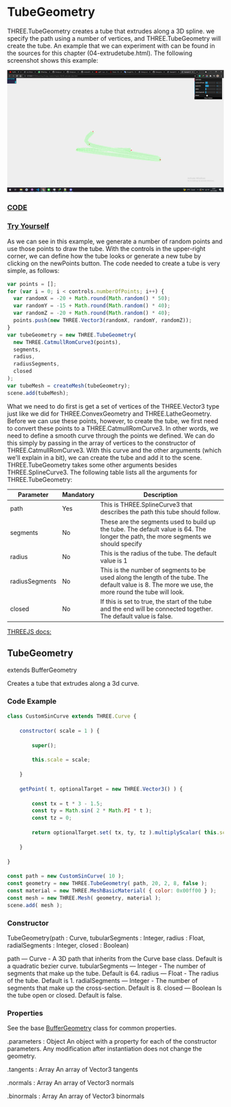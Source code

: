 # TubeGeometry

THREE.TubeGeometry creates a tube that extrudes along a 3D spline. we specify the path using a number of vertices, and THREE.TubeGeometry will create the tube. An example that we can experiment with can be found in the sources for this chapter (04-extrudetube.html). The following screenshot shows this example:

<a href="../learning-threejs-master/chapter-06/04-extrude-tube.html">
  <img src="../img/5.4.png">
</a>

<a href="../learning-threejs-master/chapter-06/04-extrude-tube.html"><h3>CODE</h3></a>

<a href="https://cg2021c.github.io/threejs-presentation-anak-ambis/learning-threejs-master/chapter-06/04-extrude-tube.html"><h3>Try Yourself</h3></a>

As we can see in this example, we generate a number of random points and use those points to draw the tube. With the controls in the upper-right corner, we can define how the tube looks or generate a new tube by clicking on the newPoints button. The code needed to create a tube is very simple, as follows:

```js
var points = [];
for (var i = 0; i < controls.numberOfPoints; i++) {
  var randomX = -20 + Math.round(Math.random() * 50);
  var randomY = -15 + Math.round(Math.random() * 40);
  var randomZ = -20 + Math.round(Math.random() * 40);
  points.push(new THREE.Vector3(randomX, randomY, randomZ));
}
var tubeGeometry = new THREE.TubeGeometry(
  new THREE.CatmullRomCurve3(points),
  segments,
  radius,
  radiusSegments,
  closed
);
var tubeMesh = createMesh(tubeGeometry);
scene.add(tubeMesh);
```

What we need to do first is get a set of vertices of the THREE.Vector3 type just like we did for THREE.ConvexGeometry and THREE.LatheGeometry. Before we can use these points, however, to create the tube, we first need to convert these points to a THREE.CatmullRomCurve3. In other words, we need to define a smooth curve through the points we defined. We can do this simply by passing in the array of vertices to the constructor of THREE.CatmullRomCurve3. With this curve and the other arguments (which we'll explain in a bit), we can create the tube and add it to the scene. THREE.TubeGeometry takes some other arguments besides THREE.SplineCurve3. The following table lists all the arguments for THREE.TubeGeometry:

| Parameter      | Mandatory | Description                                                                                                                                          |
| -------------- | --------- | ---------------------------------------------------------------------------------------------------------------------------------------------------- |
| path           | Yes       | This is THREE.SplineCurve3 that describes the path this tube should follow.                                                                          |
| segments       | No        | These are the segments used to build up the tube. The default value is 64. The longer the path, the more segments we should specify                 |
| radius         | No        | This is the radius of the tube. The default value is 1                                                                                               |
| radiusSegments | No        | This is the number of segments to be used along the length of the tube. The default value is 8. The more we use, the more round the tube will look. |
| closed         | No        | If this is set to true, the start of the tube and the end will be connected together. The default value is false.                                    |

<a href="https://threejs.org/docs/index.html?q=TubeGeometry#api/en/geometries/TubeGeometry">THREEJS docs:</a>

## TubeGeometry

extends  BufferGeometry

Creates a tube that extrudes along a 3d curve.

### Code Example

```js
class CustomSinCurve extends THREE.Curve {

	constructor( scale = 1 ) {

		super();

		this.scale = scale;

	}

	getPoint( t, optionalTarget = new THREE.Vector3() ) {

		const tx = t * 3 - 1.5;
		const ty = Math.sin( 2 * Math.PI * t );
		const tz = 0;

		return optionalTarget.set( tx, ty, tz ).multiplyScalar( this.scale );

	}

}

const path = new CustomSinCurve( 10 );
const geometry = new THREE.TubeGeometry( path, 20, 2, 8, false );
const material = new THREE.MeshBasicMaterial( { color: 0x00ff00 } );
const mesh = new THREE.Mesh( geometry, material );
scene.add( mesh );
```

### Constructor

TubeGeometry(path : Curve, tubularSegments : Integer, radius : Float, radialSegments : Integer, closed : Boolean)

path — Curve - A 3D path that inherits from the Curve base class. Default is a quadratic bezier curve.
tubularSegments — Integer - The number of segments that make up the tube. Default is 64.
radius — Float - The radius of the tube. Default is 1.
radialSegments — Integer - The number of segments that make up the cross-section. Default is 8.
closed — Boolean Is the tube open or closed. Default is false.

### Properties

See the base <a href="https://threejs.org/docs/index.html?q=lathe#api/en/core/BufferGeometry">BufferGeometry</a> class for common properties.

.parameters : Object
An object with a property for each of the constructor parameters. Any modification after instantiation does not change the geometry.

.tangents : Array
An array of Vector3 tangents

.normals : Array
An array of Vector3 normals

.binormals : Array
An array of Vector3 binormals
